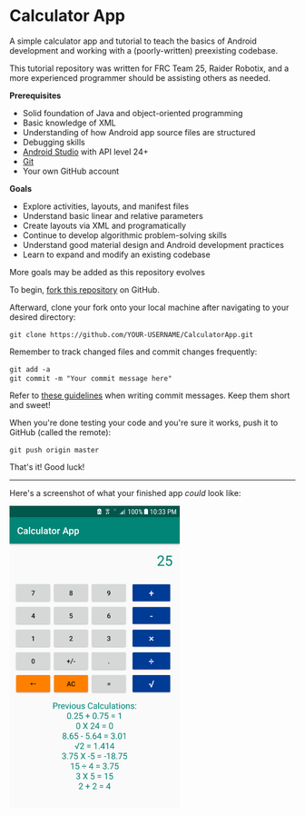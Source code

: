 # Calculator App

A simple calculator app and tutorial to teach the basics of Android development and working with a (poorly-written) preexisting codebase.

This tutorial repository was written for FRC Team 25, Raider Robotix, and a more experienced programmer should be assisting others as needed. 

**Prerequisites**

* Solid foundation of Java and object-oriented programming
* Basic knowledge of XML 
* Understanding of how Android app source files are structured
* Debugging skills
* [Android Studio](https://developer.android.com/studio/) with API level 24+
* [Git](https://git-scm.com/)
* Your own GitHub account

**Goals**

* Explore activities, layouts, and manifest files
* Understand basic linear and relative parameters
* Create layouts via XML and programatically
* Continue to develop algorithmic problem-solving skills
* Understand good material design and Android development practices
* Learn to expand and modify an existing codebase

More goals may be added as this repository evolves

To begin, [fork this repository](https://guides.github.com/activities/forking/) on GitHub.

Afterward, clone your fork onto your local machine after navigating to your desired directory:

```
git clone https://github.com/YOUR-USERNAME/CalculatorApp.git
```

Remember to track changed files and commit changes frequently:

```
git add -a
git commit -m "Your commit message here"
```

Refer to [these guidelines](https://gist.github.com/robertpainsi/b632364184e70900af4ab688decf6f53) when writing commit messages. Keep them short and sweet!

When you're done testing your code and you're sure it works, push it to GitHub (called the remote):

```
git push origin master
```

That's it! Good luck!

-------------------------------

Here's a screenshot of what your finished app *could* look like:

<img src="screenshot.png" width="300">
